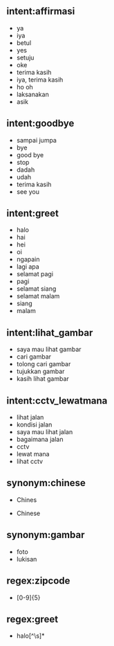 ## intent:affirmasi
- ya
- iya
- betul
- yes
- setuju
- oke
- terima kasih
- iya, terima kasih
- ho oh
- laksanakan
- asik

## intent:goodbye
- sampai jumpa
- bye
- good bye
- stop
- dadah
- udah
- terima kasih
- see you

## intent:greet
- halo
- hai
- hei
- oi
- ngapain
- lagi apa
- selamat pagi
- pagi
- selamat siang
- selamat malam
- siang
- malam

## intent:lihat_gambar
- saya mau lihat gambar
- cari gambar
- tolong cari gambar
- tujukkan gambar
- kasih lihat gambar

## intent:cctv_lewatmana
- lihat jalan
- kondisi jalan
- saya mau lihat jalan
- bagaimana jalan
- cctv
- lewat mana
- lihat cctv

## synonym:chinese
+ Chines
* Chinese

## synonym:gambar
- foto
- lukisan

## regex:zipcode
- [0-9]{5}

## regex:greet
- halo[^\s]*